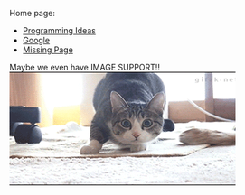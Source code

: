 Home page:

* [Programming Ideas](/ProgrammingIdeas)
* [Google](https://www.google.com)
* [Missing Page](/Missing)

Maybe we even have IMAGE SUPPORT!!
![monster](/images/anticipation.gif)
